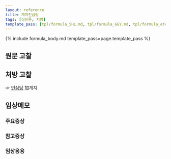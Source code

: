 ```yaml
---
layout: reference
title: 계지인삼탕
tags: [상한론, 처방]
template_pass: [tpl/formula_SHL.md, tpl/formula_GGY.md, tpl/formula_etc.md]
---
```


{% include formula_body.md template_pass=page.template_pass %}


## 원문 고찰

## 처방 고찰

☞ [인삼탕]({{site.formulaurl}}/인삼탕) 加계지

## 임상메모

### 주요증상


### 참고증상


### 임상응용
